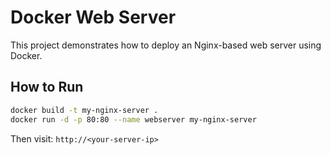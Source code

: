 # Docker Web Server

This project demonstrates how to deploy an Nginx-based web server using Docker.

## How to Run

```bash
docker build -t my-nginx-server .
docker run -d -p 80:80 --name webserver my-nginx-server
```

Then visit: `http://<your-server-ip>`
